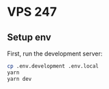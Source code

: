 # VPS 247
## Setup env

First, run the development server:

```bash
cp .env.development .env.local
yarn
yarn dev
```
